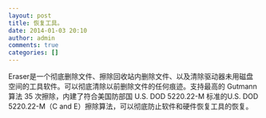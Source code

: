 ```yaml
---
layout: post
title: 恢复工具。
date: 2014-01-03 20:10
author: admin
comments: true
categories: []
---
```

Eraser是一个彻底删除文件、擦除回收站内删除文件、以及清除驱动器未用磁盘空间的工具软件。可以彻底清除以前删除文件的任何痕迹。支持最高的 Gutmann 算法 35 次擦除，内建了符合美国防部国 U.S. DOD 5220.22-M 标准的U.S. DOD 5220.22-M（C and E）擦除算法，可以彻底防止软件和硬件恢复工具的恢复。

